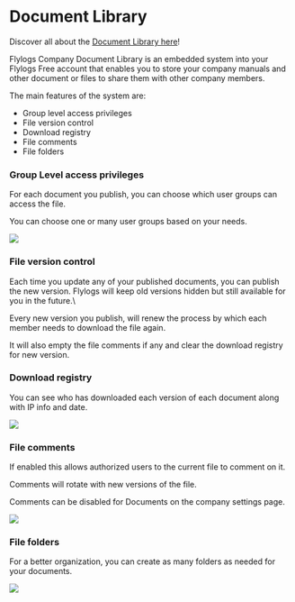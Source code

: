 # Document Library

Discover all about the [Document Library here](https://flylogs.com/features/aeronautical-documentation)!

Flylogs Company Document Library is an embedded system into your Flylogs Free account that enables you to store your company manuals and other document or files to share them with other company members.

The main features of the system are:

* Group level access privileges
* File version control
* Download registry
* File comments
* File folders

### Group Level access privileges

For each document you publish, you can choose which user groups can access the file.

You can choose one or many user groups based on your needs.

![](https://tawk.link/61f94bae9bd1f31184da67e3/kb/attachments/WLTklPQ-vI.png)

### File version control

Each time you update any of your published documents, you can publish the new version. Flylogs will keep old versions hidden but still available for you in the future.\


Every new version you publish, will renew the process by which each member needs to download the file again.&#x20;

It will also empty the file comments if any and clear the download registry for new version.



### Download registry

You can see who has downloaded each version of each document along with IP info and date.

![](https://tawk.link/61f94bae9bd1f31184da67e3/kb/attachments/TitB2ImhZs.png)

### File comments

If enabled this allows authorized users to the current file to comment on it.

Comments will rotate with new versions of the file.

Comments can be disabled for Documents on the company settings page.

![](https://tawk.link/61f94bae9bd1f31184da67e3/kb/attachments/LbOc4Cwzkz.png)

### File folders

For a better organization, you can create as many folders as needed for your documents.

![](https://tawk.link/61f94bae9bd1f31184da67e3/kb/attachments/Ee0r0ZX5Ha.png)
